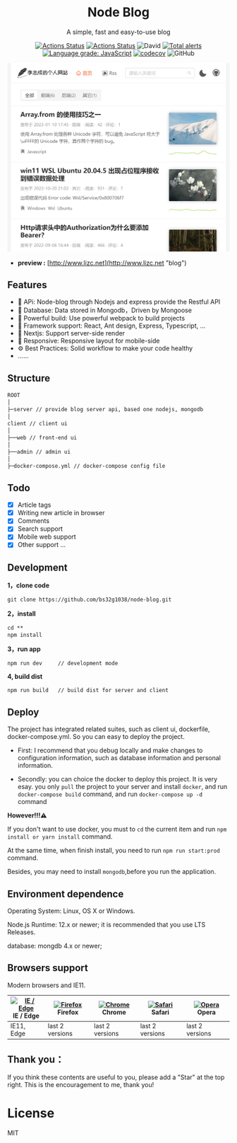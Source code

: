 <h1 align="center">Node Blog</h1>

<div align="center">

A simple, fast and easy-to-use blog

[![Actions Status](https://github.com/bs32g1038/node-blog/workflows/Node%20Blog%20CI/badge.svg)](https://github.com/bs32g1038/node-blog/actions) [![Actions Status](https://github.com/bs32g1038/node-blog/workflows/Release%20Docker%20CI/badge.svg)](https://github.com/bs32g1038/node-blog/actions) ![David](https://img.shields.io/badge/dependencies-up%20to%20date-brightgreen.svg) [![Total alerts](https://img.shields.io/lgtm/alerts/g/bs32g1038/node-blog.svg?logo=lgtm&logoWidth=18)](https://lgtm.com/projects/g/bs32g1038/node-blog/alerts/) [![Language grade: JavaScript](https://img.shields.io/lgtm/grade/javascript/g/bs32g1038/node-blog.svg?logo=lgtm&logoWidth=18)](https://lgtm.com/projects/g/bs32g1038/node-blog/context:javascript) 
[![codecov](https://codecov.io/gh/bs32g1038/node-blog/branch/master/graph/badge.svg)](https://codecov.io/gh/bs32g1038/node-blog) ![GitHub](https://img.shields.io/github/license/bs32g1038/node-blog.svg)

</div>

![博客首页](https://github.com/bs32g1038/node-blog/blob/master/docs/images/home.png?raw=true)

* **preview :** [http://www.lizc.net](http://www.lizc.net "blog")

## Features

* 🐐 APi: Node-blog through Nodejs and express provide the Restful API
* 🚜 Database: Data stored in Mongodb，Driven by Mongoose
* 🔨 Powerful build: Use powerful webpack to build projects
* 🍓 Framework support: React, Ant design, Express, Typescript, ... 
* 🌲 Nextjs: Support server-side render
* 📲 Responsive: Responsive layout for mobile-side
* ⚙️ Best Practices: Solid workflow to make your code healthy
* ......

## Structure
```
ROOT
│
├─server // provide blog server api, based one nodejs, mongodb
│
client // client ui
│
├──web // front-end ui
│
├──admin // admin ui
│
├─docker-compose.yml // docker-compose config file
```

## Todo
- [x] Article tags
- [x] Writing new article in browser
- [x] Comments
- [x] Search support
- [x] Mobile web support
- [x] Other support ...

## Development

**1，clone code**
```
git clone https://github.com/bs32g1038/node-blog.git
```

**2，install**
```
cd **
npm install
```

**3，run app**
```
npm run dev     // development mode
```

**4, build dist**
```
npm run build   // build dist for server and client
```

## Deploy

The project has integrated related suites, such as client ui, dockerfile, docker-compose.yml. So you can easy to deploy the project.

* First: I recommend that you debug locally and make changes to configuration information, such as database information and personal information.

* Secondly: you can choice the docker to deploy this project. It is very esay. you only ```pull``` the project to your server and install ```docker```, and run ```docker-compose build``` command, and run ```docker-compose up -d``` command

**However!!!⚠**

If you don't want to use docker, you must to ```cd``` the current item and run ```npm install or yarn install``` command.

At the same time, when finish install, you need to run ```npm run start:prod``` command.

Besides, you may need to install ```mongodb```,before you run the application.

## Environment dependence

Operating System: Linux, OS X or Windows.

Node.js Runtime: 12.x or newer; it is recommended that you use LTS Releases.

database: mongdb 4.x or newer;

## Browsers support

Modern browsers and IE11.

| [<img src="https://raw.githubusercontent.com/alrra/browser-logos/master/src/edge/edge_48x48.png" alt="IE / Edge" width="24px" height="24px" />](http://godban.github.io/browsers-support-badges/)</br>IE / Edge | [<img src="https://raw.githubusercontent.com/alrra/browser-logos/master/src/firefox/firefox_48x48.png" alt="Firefox" width="24px" height="24px" />](http://godban.github.io/browsers-support-badges/)</br>Firefox | [<img src="https://raw.githubusercontent.com/alrra/browser-logos/master/src/chrome/chrome_48x48.png" alt="Chrome" width="24px" height="24px" />](http://godban.github.io/browsers-support-badges/)</br>Chrome | [<img src="https://raw.githubusercontent.com/alrra/browser-logos/master/src/safari/safari_48x48.png" alt="Safari" width="24px" height="24px" />](http://godban.github.io/browsers-support-badges/)</br>Safari | [<img src="https://raw.githubusercontent.com/alrra/browser-logos/master/src/opera/opera_48x48.png" alt="Opera" width="24px" height="24px" />](http://godban.github.io/browsers-support-badges/)</br>Opera |
| --- | --- | --- | --- | --- |
| IE11, Edge | last 2 versions | last 2 versions | last 2 versions | last 2 versions |

## Thank you：

If you think these contents are useful to you, please add a "Star" at the top right. This is the encouragement to me, thank you!

# License
MIT